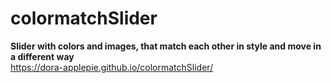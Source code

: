 # colormatchSlider
**Slider with colors and images, that match each other in style and move in a different way** <br>
https://dora-applepie.github.io/colormatchSlider/
